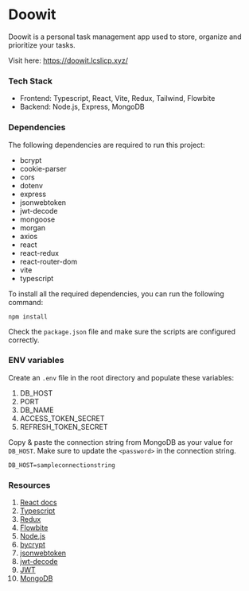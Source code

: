 # Doowit

Doowit is a personal task management app used to store, organize and prioritize your tasks.

Visit here: https://doowit.lcslicp.xyz/

### Tech Stack

- Frontend: Typescript, React, Vite, Redux, Tailwind, Flowbite
- Backend: Node.js, Express, MongoDB 

### Dependencies

The following dependencies are required to run this project:

- bcrypt
- cookie-parser
- cors
- dotenv
- express
- jsonwebtoken
- jwt-decode
- mongoose
- morgan
- axios
- react
- react-redux
- react-router-dom
- vite
- typescript

To install all the required dependencies, you can run the following command:

```
npm install
```

Check the `package.json` file and make sure the scripts are configured correctly.

### ENV variables

Create an `.env` file in the root directory and populate these variables:

1. DB_HOST
2. PORT
3. DB_NAME
4. ACCESS_TOKEN_SECRET
5. REFRESH_TOKEN_SECRET

Copy & paste the connection string from MongoDB as your value for `DB_HOST`. Make sure to update the `<password>` in the connection string.

```
DB_HOST=sampleconnectionstring
```

### Resources

1. [React docs](https://beta.reactjs.org/)
2. [Typescript](https://www.typescriptlang.org/docs/)
3. [Redux](https://redux.js.org/introduction/getting-started)
4. [Flowbite](https://flowbite.com/docs/getting-started/introduction/)
5. [Node.js](https://nodejs.org/en/docs/)
6. [bycrypt](https://www.npmjs.com/package/bcrypt)
7. [jsonwebtoken](https://www.npmjs.com/package/jsonwebtoken)
8. [jwt-decode](https://www.npmjs.com/package/jwt-decode)
9. [JWT](https://jwt.io/)
10. [MongoDB](https://www.mongodb.com/docs/)

